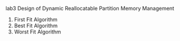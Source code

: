 lab3
Design of Dynamic Reallocatable Partition Memory Management
1. First Fit Algorithm
2. Best Fit Algorithm
3. Worst Fit Algorithm